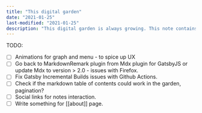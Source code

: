 ```yaml
---
title: "This digital garden"
date: "2021-01-25"
last-modified: "2021-01-25"
description: "This digital garden is always growing. This note contains my plans and todos associated with the garden's wellbeing."
---
```


TODO:

- [ ] Animations for graph and menu - to spice up UX
- [ ] Go back to MarkdownRemark plugin from Mdx plugin for GatsbyJS or update Mdx to version > 2.0 - issues with Firefox.
- [ ] Fix Gatsby Incremental Builds issues with Github Actions.
- [ ] Check if the markdown table of contents could work in the garden, pagination?
- [ ] Social links for notes interaction.
- [ ] Write something for [[about]] page.